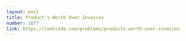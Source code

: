 ```yaml
---
layout: post
title: Product's Worth Over Invoices
number: 1677
link: https://leetcode.com/problems/products-worth-over-invoices
---
```

